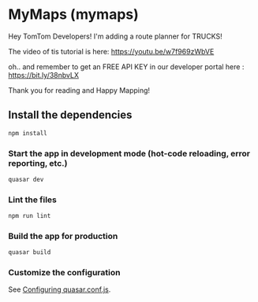 # MyMaps (mymaps)

Hey TomTom Developers!  I'm adding a route planner for TRUCKS! 

The video of tis tutorial is here: https://youtu.be/w7f969zWbVE

oh.. and remember to get an FREE API KEY in our developer portal here : https://bit.ly/38nbvLX

Thank you for reading and Happy Mapping!

## Install the dependencies
```bash
npm install
```

### Start the app in development mode (hot-code reloading, error reporting, etc.)
```bash
quasar dev
```

### Lint the files
```bash
npm run lint
```

### Build the app for production
```bash
quasar build
```

### Customize the configuration
See [Configuring quasar.conf.js](https://quasar.dev/quasar-cli/quasar-conf-js).

